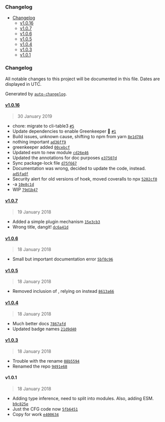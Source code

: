 <!-- START doctoc generated TOC please keep comment here to allow auto update -->
<!-- DON'T EDIT THIS SECTION, INSTEAD RE-RUN doctoc TO UPDATE -->
### Changelog

- [Changelog](#changelog)
  - [v1.0.16](#v1016)
  - [v1.0.7](#v107)
  - [v1.0.6](#v106)
  - [v1.0.5](#v105)
  - [v1.0.4](#v104)
  - [v1.0.3](#v103)
  - [v1.0.1](#v101)

<!-- END doctoc generated TOC please keep comment here to allow auto update -->

### Changelog

All notable changes to this project will be documented in this file. Dates are displayed in UTC.

Generated by [`auto-changelog`](https://github.com/CookPete/auto-changelog).

#### [v1.0.16](https://github.com/julianjensen/ast-flow-graph/compare/v1.0.7...v1.0.16)

> 30 January 2019

- chore: migrate to cli-table3 [`#5`](https://github.com/julianjensen/ast-flow-graph/pull/5)
- Update dependencies to enable Greenkeeper 🌴 [`#1`](https://github.com/julianjensen/ast-flow-graph/pull/1)
- Build issues, unknown cause, shifting to npm from yarn [`8e1d784`](https://github.com/julianjensen/ast-flow-graph/commit/8e1d7849e644478aab36ffc6e751c7dccdd65312)
- nothing important [`ad36ff9`](https://github.com/julianjensen/ast-flow-graph/commit/ad36ff9bd44da83d9b6a791f9cdc1ccb1d316e3f)
- greenkeeper added [`00cebcf`](https://github.com/julianjensen/ast-flow-graph/commit/00cebcf2a3be7a99ec6a5feb5567c7feb969ed10)
- Updated esm to new module [`cd26e46`](https://github.com/julianjensen/ast-flow-graph/commit/cd26e4641d63a0944bb07d55c91cdf6de10b821b)
- Updated the annotations for doc purposes [`e37507d`](https://github.com/julianjensen/ast-flow-graph/commit/e37507d3bae8a7dbaa48db045090bfb912dfe9d1)
- Sync package-lock file [`d75f667`](https://github.com/julianjensen/ast-flow-graph/commit/d75f667aa61bf1651c0f269b8e54f7742d543fae)
- Documentation was wrong, decided to update the code, instead. [`ad5fadf`](https://github.com/julianjensen/ast-flow-graph/commit/ad5fadfcd08429adea754436a098b7a21d75a793)
- Security alert for old versions of hoek, moved coveralls to npx [`5202cf0`](https://github.com/julianjensen/ast-flow-graph/commit/5202cf0bae9abd0b90380fe6eac0ea06cc17551a)
- -a [`10e8c1d`](https://github.com/julianjensen/ast-flow-graph/commit/10e8c1d1d4ae14af1aa2198306ca8895501ad7cd)
- WIP [`79d1b47`](https://github.com/julianjensen/ast-flow-graph/commit/79d1b47749ae9d1733d4987abfe81cbe98da68d6)

#### [v1.0.7](https://github.com/julianjensen/ast-flow-graph/compare/v1.0.6...v1.0.7)

> 19 January 2018

- Added a simple plugin mechanism [`15e3cb3`](https://github.com/julianjensen/ast-flow-graph/commit/15e3cb337fc945d45e42f428550e1d8ff4317357)
- Wrong title, dangit! [`dc6a41d`](https://github.com/julianjensen/ast-flow-graph/commit/dc6a41d499990f4890bcdb0cb9c5c06a0b328f30)

#### [v1.0.6](https://github.com/julianjensen/ast-flow-graph/compare/v1.0.5...v1.0.6)

> 18 January 2018

- Small but important documentation error [`5bf0c96`](https://github.com/julianjensen/ast-flow-graph/commit/5bf0c96b03bd7cb86ac1b1719ea82bc9f42a1f33)

#### [v1.0.5](https://github.com/julianjensen/ast-flow-graph/compare/v1.0.4...v1.0.5)

> 18 January 2018

- Removed inclusion of , relying on  instead [`8613a66`](https://github.com/julianjensen/ast-flow-graph/commit/8613a66791e27f000f9f9813dff90c2ddd729f6d)

#### [v1.0.4](https://github.com/julianjensen/ast-flow-graph/compare/v1.0.3...v1.0.4)

> 18 January 2018

- Much better docs [`7867afd`](https://github.com/julianjensen/ast-flow-graph/commit/7867afd14734fa079fc5c14edda7cb248baf4db5)
- Updated badge names [`21d9d40`](https://github.com/julianjensen/ast-flow-graph/commit/21d9d4005217a2734cdd33ed0dd42df9517d0d39)

#### [v1.0.3](https://github.com/julianjensen/ast-flow-graph/compare/v1.0.1...v1.0.3)

> 18 January 2018

- Trouble with the rename [`08b5594`](https://github.com/julianjensen/ast-flow-graph/commit/08b55948fa81332804aa1d17a24ae9ffdc4ec610)
- Renamed the repo [`9491e68`](https://github.com/julianjensen/ast-flow-graph/commit/9491e68c026ed0750e7679836a9d3d1056f332ba)

#### v1.0.1

> 18 January 2018

- Adding type inference, need to split into modules. Also, adding ESM. [`b9c825e`](https://github.com/julianjensen/ast-flow-graph/commit/b9c825e0091596b14ee620b4126dd1e285fbb307)
- Just the CFG code now [`5fb6451`](https://github.com/julianjensen/ast-flow-graph/commit/5fb6451fa90056be8806a2c465bb1882643df37e)
- Copy for work [`e400634`](https://github.com/julianjensen/ast-flow-graph/commit/e400634eecb838c8a6a00767a81b60861679f4bb)
